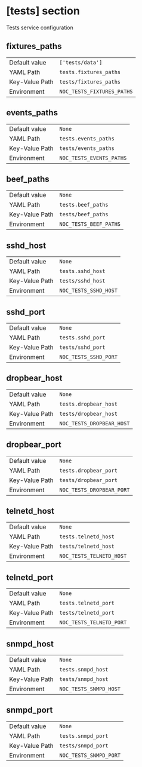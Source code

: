 # [tests] section

Tests service configuration

## fixtures_paths

|                |                            |
| -------------- | -------------------------- |
| Default value  | `['tests/data']`           |
| YAML Path      | `tests.fixtures_paths`     |
| Key-Value Path | `tests/fixtures_paths`     |
| Environment    | `NOC_TESTS_FIXTURES_PATHS` |

## events_paths

|                |                          |
| -------------- | ------------------------ |
| Default value  | `None`                   |
| YAML Path      | `tests.events_paths`     |
| Key-Value Path | `tests/events_paths`     |
| Environment    | `NOC_TESTS_EVENTS_PATHS` |

## beef_paths

|                |                        |
| -------------- | ---------------------- |
| Default value  | `None`                 |
| YAML Path      | `tests.beef_paths`     |
| Key-Value Path | `tests/beef_paths`     |
| Environment    | `NOC_TESTS_BEEF_PATHS` |

## sshd_host

|                |                       |
| -------------- | --------------------- |
| Default value  | `None`                |
| YAML Path      | `tests.sshd_host`     |
| Key-Value Path | `tests/sshd_host`     |
| Environment    | `NOC_TESTS_SSHD_HOST` |

## sshd_port

|                |                       |
| -------------- | --------------------- |
| Default value  | `None`                |
| YAML Path      | `tests.sshd_port`     |
| Key-Value Path | `tests/sshd_port`     |
| Environment    | `NOC_TESTS_SSHD_PORT` |

## dropbear_host

|                |                           |
| -------------- | ------------------------- |
| Default value  | `None`                    |
| YAML Path      | `tests.dropbear_host`     |
| Key-Value Path | `tests/dropbear_host`     |
| Environment    | `NOC_TESTS_DROPBEAR_HOST` |

## dropbear_port

|                |                           |
| -------------- | ------------------------- |
| Default value  | `None`                    |
| YAML Path      | `tests.dropbear_port`     |
| Key-Value Path | `tests/dropbear_port`     |
| Environment    | `NOC_TESTS_DROPBEAR_PORT` |

## telnetd_host

|                |                          |
| -------------- | ------------------------ |
| Default value  | `None`                   |
| YAML Path      | `tests.telnetd_host`     |
| Key-Value Path | `tests/telnetd_host`     |
| Environment    | `NOC_TESTS_TELNETD_HOST` |

## telnetd_port

|                |                          |
| -------------- | ------------------------ |
| Default value  | `None`                   |
| YAML Path      | `tests.telnetd_port`     |
| Key-Value Path | `tests/telnetd_port`     |
| Environment    | `NOC_TESTS_TELNETD_PORT` |

## snmpd_host

|                |                        |
| -------------- | ---------------------- |
| Default value  | `None`                 |
| YAML Path      | `tests.snmpd_host`     |
| Key-Value Path | `tests/snmpd_host`     |
| Environment    | `NOC_TESTS_SNMPD_HOST` |

## snmpd_port

|                |                        |
| -------------- | ---------------------- |
| Default value  | `None`                 |
| YAML Path      | `tests.snmpd_port`     |
| Key-Value Path | `tests/snmpd_port`     |
| Environment    | `NOC_TESTS_SNMPD_PORT` |
